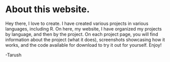 # About this website.

Hey there, I love to create. I have created various projects in various languages, including R. On here, my website, I have organized my projects by language, and then by the project. On each project page, you will find information about the project (what it does), screenshots showcasing how it works, and the code available for download to try it out for yourself. Enjoy!

-Tarush